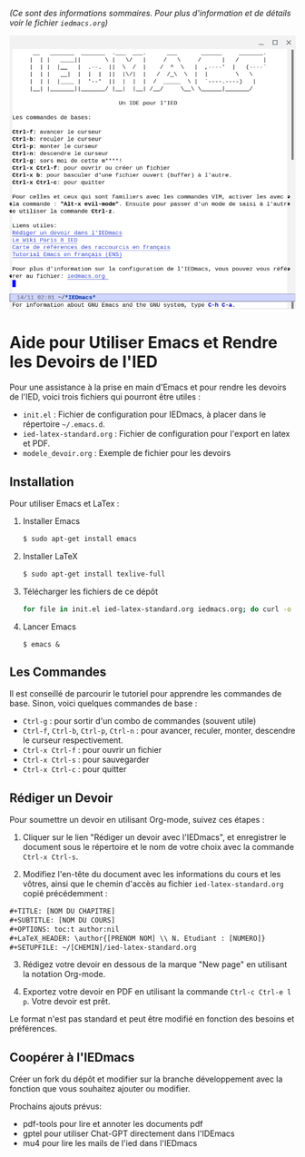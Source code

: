 _(Ce sont des informations sommaires. Pour plus d'information et de
détails voir le fichier `iedmacs.org`)_

![IEDmacs Page d'Accueil](images/iedmacs_apollon_funky.png)

# Aide pour Utiliser Emacs et Rendre les Devoirs de l'IED

Pour une assistance à la prise en main d'Emacs et pour rendre les devoirs de l'IED, voici trois fichiers qui pourront être utiles :

- `init.el` : Fichier de configuration pour IEDmacs, à placer dans le répertoire `~/.emacs.d`.
- `ied-latex-standard.org` : Fichier de configuration pour l'export en latex et PDF.
- `modele_devoir.org` : Exemple de fichier pour les devoirs

## Installation

Pour utiliser Emacs et LaTex :

1. Installer Emacs
    ```bash
    $ sudo apt-get install emacs
    ``` 
2. Installer LaTeX
    ```bash
    $ sudo apt-get install texlive-full
    ```
3. Télécharger les fichiers de ce dépôt
   ```bash
   for file in init.el ied-latex-standard.org iedmacs.org; do curl -o ~/.emacs.d/$file https://raw.githubusercontent.com/AreTaro/iedmacs/main/$file; done
   ```
4. Lancer Emacs
    ```shell
    $ emacs &
    ```

## Les Commandes

Il est conseillé de parcourir le tutoriel pour apprendre les commandes
de base. Sinon, voici quelques commandes de base :

- `Ctrl-g` : pour sortir d'un combo de commandes (souvent utile)
- `Ctrl-f`, `Ctrl-b`, `Ctrl-p`, `Ctrl-n` : pour avancer, reculer, monter, descendre le curseur respectivement.
- `Ctrl-x Ctrl-f` : pour ouvrir un fichier
- `Ctrl-x Ctrl-s` : pour sauvegarder
- `Ctrl-x Ctrl-c` : pour quitter

## Rédiger un Devoir

Pour soumettre un devoir en utilisant Org-mode, suivez ces étapes :

1. Cliquer sur le lien "Rédiger un devoir avec l'IEDmacs", et
enregistrer le document sous le répertoire et le nom de votre choix
avec la commande `Ctrl-x Ctrl-s`.

2. Modifiez l'en-tête du document avec les
informations du cours et les vôtres, ainsi que le chemin d'accès au
fichier `ied-latex-standard.org` copié précédemment :

```org-mode
#+TITLE: [NOM DU CHAPITRE]
#+SUBTITLE: [NOM DU COURS]
#+OPTIONS: toc:t author:nil
#+LaTeX_HEADER: \author{[PRENOM NOM] \\ N. Etudiant : [NUMERO]}
#+SETUPFILE: ~/[CHEMIN]/ied-latex-standard.org
```

3. Rédigez votre devoir en dessous de la marque "New page" en
utilisant la notation Org-mode.

4. Exportez votre devoir en PDF en utilisant la commande `Ctrl-c
Ctrl-e l p`. Votre devoir est prêt.

Le format n'est pas standard et peut être modifié en fonction des
besoins et préférences.

## Coopérer à l'IEDmacs

Créer un fork du dépôt et modifier sur la branche développement avec
la fonction que vous souhaitez ajouter ou modifier.

Prochains ajouts prévus:
- pdf-tools pour lire et annoter les documents pdf
- gptel pour utiliser Chat-GPT directement dans l'IDEmacs
- mu4 pour lire les mails de l'ied dans l'IEDmacs
